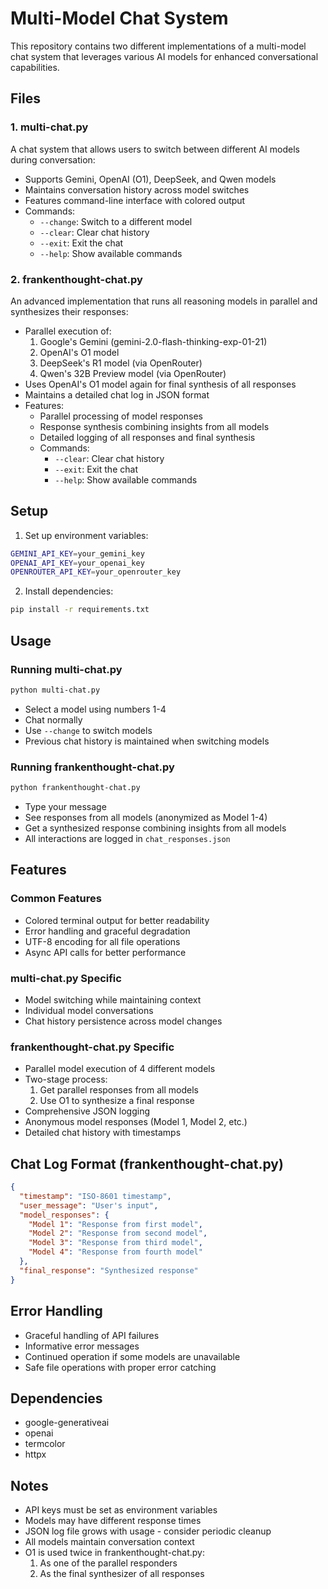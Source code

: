 # Multi-Model Chat System

This repository contains two different implementations of a multi-model chat system that leverages various AI models for enhanced conversational capabilities.

## Files

### 1. multi-chat.py

A chat system that allows users to switch between different AI models during conversation:

- Supports Gemini, OpenAI (O1), DeepSeek, and Qwen models
- Maintains conversation history across model switches
- Features command-line interface with colored output
- Commands:
  - `--change`: Switch to a different model
  - `--clear`: Clear chat history
  - `--exit`: Exit the chat
  - `--help`: Show available commands

### 2. frankenthought-chat.py

An advanced implementation that runs all reasoning models in parallel and synthesizes their responses:

- Parallel execution of:
  1. Google's Gemini (gemini-2.0-flash-thinking-exp-01-21)
  2. OpenAI's O1 model
  3. DeepSeek's R1 model (via OpenRouter)
  4. Qwen's 32B Preview model (via OpenRouter)
- Uses OpenAI's O1 model again for final synthesis of all responses
- Maintains a detailed chat log in JSON format
- Features:
  - Parallel processing of model responses
  - Response synthesis combining insights from all models
  - Detailed logging of all responses and final synthesis
  - Commands:
    - `--clear`: Clear chat history
    - `--exit`: Exit the chat
    - `--help`: Show available commands

## Setup

1. Set up environment variables:

```bash
GEMINI_API_KEY=your_gemini_key
OPENAI_API_KEY=your_openai_key
OPENROUTER_API_KEY=your_openrouter_key
```

2. Install dependencies:

```bash
pip install -r requirements.txt
```

## Usage

### Running multi-chat.py

```bash
python multi-chat.py
```

- Select a model using numbers 1-4
- Chat normally
- Use `--change` to switch models
- Previous chat history is maintained when switching models

### Running frankenthought-chat.py

```bash
python frankenthought-chat.py
```

- Type your message
- See responses from all models (anonymized as Model 1-4)
- Get a synthesized response combining insights from all models
- All interactions are logged in `chat_responses.json`

## Features

### Common Features

- Colored terminal output for better readability
- Error handling and graceful degradation
- UTF-8 encoding for all file operations
- Async API calls for better performance

### multi-chat.py Specific

- Model switching while maintaining context
- Individual model conversations
- Chat history persistence across model changes

### frankenthought-chat.py Specific

- Parallel model execution of 4 different models
- Two-stage process:
  1. Get parallel responses from all models
  2. Use O1 to synthesize a final response
- Comprehensive JSON logging
- Anonymous model responses (Model 1, Model 2, etc.)
- Detailed chat history with timestamps

## Chat Log Format (frankenthought-chat.py)

```json
{
  "timestamp": "ISO-8601 timestamp",
  "user_message": "User's input",
  "model_responses": {
    "Model 1": "Response from first model",
    "Model 2": "Response from second model",
    "Model 3": "Response from third model",
    "Model 4": "Response from fourth model"
  },
  "final_response": "Synthesized response"
}
```

## Error Handling

- Graceful handling of API failures
- Informative error messages
- Continued operation if some models are unavailable
- Safe file operations with proper error catching

## Dependencies

- google-generativeai
- openai
- termcolor
- httpx

## Notes

- API keys must be set as environment variables
- Models may have different response times
- JSON log file grows with usage - consider periodic cleanup
- All models maintain conversation context
- O1 is used twice in frankenthought-chat.py:
  1. As one of the parallel responders
  2. As the final synthesizer of all responses
